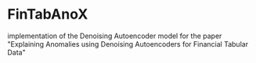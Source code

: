 # FinTabAnoX
implementation of the Denoising Autoencoder model for the paper "Explaining Anomalies using Denoising Autoencoders for Financial Tabular Data"
